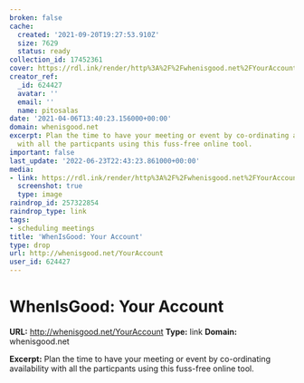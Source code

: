 ```yaml
---
broken: false
cache:
  created: '2021-09-20T19:27:53.910Z'
  size: 7629
  status: ready
collection_id: 17452361
cover: https://rdl.ink/render/http%3A%2F%2Fwhenisgood.net%2FYourAccount
creator_ref:
  _id: 624427
  avatar: ''
  email: ''
  name: pitosalas
date: '2021-04-06T13:40:23.156000+00:00'
domain: whenisgood.net
excerpt: Plan the time to have your meeting or event by co-ordinating availability
  with all the particpants using this fuss-free online tool.
important: false
last_update: '2022-06-23T22:43:23.861000+00:00'
media:
- link: https://rdl.ink/render/http%3A%2F%2Fwhenisgood.net%2FYourAccount
  screenshot: true
  type: image
raindrop_id: 257322854
raindrop_type: link
tags:
- scheduling meetings
title: 'WhenIsGood: Your Account'
type: drop
url: http://whenisgood.net/YourAccount
user_id: 624427
---
```


# WhenIsGood: Your Account

**URL:** http://whenisgood.net/YourAccount
**Type:** link
**Domain:** whenisgood.net

**Excerpt:** Plan the time to have your meeting or event by co-ordinating availability with all the particpants using this fuss-free online tool.
